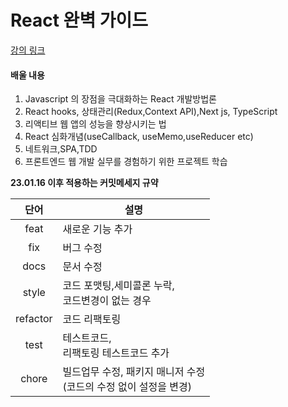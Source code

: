 # React 완벽 가이드
[강의 링크](https://www.udemy.com/course/best-react/)

#### 배울 내용
1. Javascript 의 장점을 극대화하는 React 개발방법론
2. React hooks, 상태관리(Redux,Context API),Next js, TypeScript
3. 리액티브 웹 앱의 성능을 향상시키는 법
4. React 심화개념(useCallback, useMemo,useReducer etc)
5. 네트워크,SPA,TDD
6. 프론트엔드 웹 개발 실무를 경험하기 위한 프로젝트 학습

**23.01.16 이후 적용하는 커밋메세지 규약**<br>

| 단어 | 설명 |
| :------------: | ------------- |
| feat | 새로운 기능 추가  |
| fix |  버그 수정 |
| docs |  문서 수정 |
| style |  코드 포맷팅,세미콜론 누락,<br>코드변경이 없는 경우 |
| refactor |  코드 리팩토링 |
| test |  테스트코드,<br> 리팩토링 테스트코드 추가 |
| chore | 빌드업무 수정, 패키지 매니저 수정<br>(코드의 수정 없이 설정을 변경) |